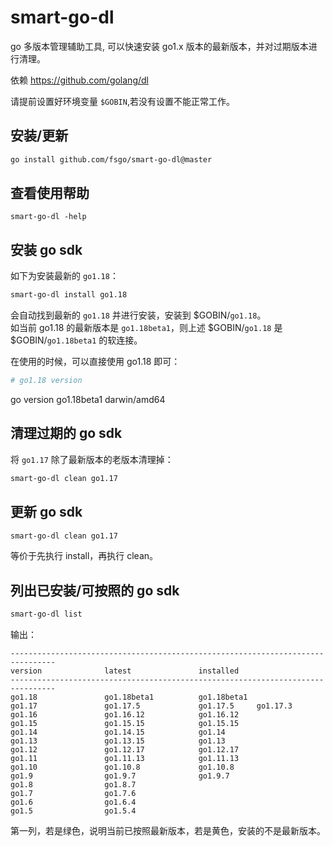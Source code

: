 # smart-go-dl
go 多版本管理辅助工具, 可以快速安装 go1.x 版本的最新版本，并对过期版本进行清理。  

依赖 https://github.com/golang/dl

请提前设置好环境变量 `$GOBIN`,若没有设置不能正常工作。

## 安装/更新
```bash
go install github.com/fsgo/smart-go-dl@master
```

## 查看使用帮助
```
smart-go-dl -help
```

## 安装 go sdk
如下为安装最新的 `go1.18`：
```bash
smart-go-dl install go1.18
```
会自动找到最新的 `go1.18` 并进行安装，安装到 $GOBIN/`go1.18`。  
如当前 go1.18 的最新版本是 `go1.18beta1`，则上述 $GOBIN/`go1.18` 是 $GOBIN/`go1.18beta1` 的软连接。

在使用的时候，可以直接使用 go1.18 即可：
```bash
# go1.18 version
```
go version go1.18beta1 darwin/amd64


## 清理过期的 go sdk
将 `go1.17` 除了最新版本的老版本清理掉：
```bash
smart-go-dl clean go1.17
```

## 更新 go sdk
```bash
smart-go-dl clean go1.17
```
等价于先执行 install，再执行 clean。

## 列出已安装/可按照的 go sdk
```bash
smart-go-dl list
```

输出：
```
--------------------------------------------------------------------------------
version              latest               installed
--------------------------------------------------------------------------------
go1.18               go1.18beta1          go1.18beta1
go1.17               go1.17.5             go1.17.5     go1.17.3
go1.16               go1.16.12            go1.16.12
go1.15               go1.15.15            go1.15.15
go1.14               go1.14.15            go1.14
go1.13               go1.13.15            go1.13
go1.12               go1.12.17            go1.12.17
go1.11               go1.11.13            go1.11.13
go1.10               go1.10.8             go1.10.8
go1.9                go1.9.7              go1.9.7
go1.8                go1.8.7
go1.7                go1.7.6
go1.6                go1.6.4
go1.5                go1.5.4
```

第一列，若是绿色，说明当前已按照最新版本，若是黄色，安装的不是最新版本。